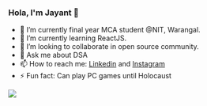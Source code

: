 ### Hola, I'm Jayant  👋

<!--
**Jayant-Verma/Jayant-Verma** is a ✨ _special_ ✨ repository because its `README.md` (this file) appears on your GitHub profile.

Here are some ideas to get you started:
-->

- 🔭 I’m currently final year MCA student @NIT, Warangal.
- 🌱 I’m currently learning ReactJS.
- 👯 I’m looking to collaborate in open source community.
- 💬 Ask me about DSA
- 📫 How to reach me:   [Linkedin](https://www.linkedin.com/in/jayantverma007/) and [Instagram](https://www.instagram.com/jayant_rajputt/)
- ⚡ Fun fact: Can play PC games until Holocaust

<img src="https://github-readme-stats.vercel.app/api?username=Jayant-Verma&&show_icons=true&title_color=ffffff&icon_color=bb2acf&text_color=daf7dc&bg_color=151515">
